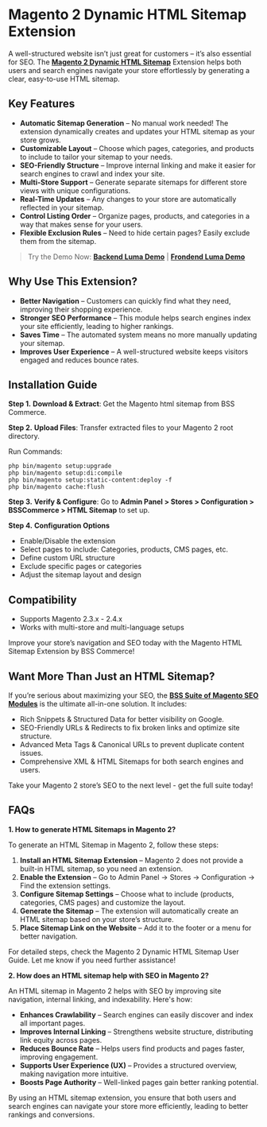 # Magento 2 Dynamic HTML Sitemap Extension

A well-structured website isn’t just great for customers – it’s also essential for SEO. The **[Magento 2 Dynamic HTML Sitemap](https://bsscommerce.com/magento-2-dynamic-html-sitemap-extension.html)** Extension helps both users and search engines navigate your store effortlessly by generating a clear, easy-to-use HTML sitemap.

## Key Features
* **Automatic Sitemap Generation** – No manual work needed! The extension dynamically creates and updates your HTML sitemap as your store grows.
* **Customizable Layout** – Choose which pages, categories, and products to include to tailor your sitemap to your needs.
* **SEO-Friendly Structure** – Improve internal linking and make it easier for search engines to crawl and index your site.
* **Multi-Store Support** – Generate separate sitemaps for different store views with unique configurations.
* **Real-Time Updates** – Any changes to your store are automatically reflected in your sitemap.
* **Control Listing Order** – Organize pages, products, and categories in a way that makes sense for your users.
* **Flexible Exclusion Rules** – Need to hide certain pages? Easily exclude them from the sitemap.

> Try the Demo Now: **[Backend Luma Demo](https://seo-extension.demom2.bsscommerce.com/admin/admin/system_config/index/key/d61ce1bac0f58a41a917d8a99af8660472fea22c9dff4e1c563acb18ce3d2776/)** | **[Frondend Luma Demo](https://seo-extension.demom2.bsscommerce.com/html-sitemap)**


## Why Use This Extension?

* **Better Navigation** – Customers can quickly find what they need, improving their shopping experience.
* **Stronger SEO Performance** – This module helps search engines index your site efficiently, leading to higher rankings.
* **Saves Time** – The automated system means no more manually updating your sitemap.
* **Improves User Experience** – A well-structured website keeps visitors engaged and reduces bounce rates.

## Installation Guide

**Step 1.** **Download & Extract**: Get the Magento html sitemap from BSS Commerce.

**Step 2.** **Upload Files**: Transfer extracted files to your Magento 2 root directory.

Run Commands:

```
php bin/magento setup:upgrade
php bin/magento setup:di:compile
php bin/magento setup:static-content:deploy -f
php bin/magento cache:flush
```

**Step 3.** **Verify & Configure**: Go to **Admin Panel > Stores > Configuration > BSSCommerce > HTML Sitemap** to set up.

**Step 4.** **Configuration Options**

* Enable/Disable the extension
* Select pages to include: Categories, products, CMS pages, etc.
* Define custom URL structure
* Exclude specific pages or categories
* Adjust the sitemap layout and design

## Compatibility

* Supports Magento 2.3.x - 2.4.x
* Works with multi-store and multi-language setups

Improve your store’s navigation and SEO today with the Magento HTML Sitemap Extension by BSS Commerce!

## Want More Than Just an HTML Sitemap?

If you’re serious about maximizing your SEO, the **[BSS Suite of Magento SEO Modules](https://bsscommerce.com/magento-2-seo-extension.html)** is the ultimate all-in-one solution. It includes:

* Rich Snippets & Structured Data for better visibility on Google.
* SEO-Friendly URLs & Redirects to fix broken links and optimize site structure.
* Advanced Meta Tags & Canonical URLs to prevent duplicate content issues.
* Comprehensive XML & HTML Sitemaps for both search engines and users.

Take your Magento 2 store’s SEO to the next level - get the full suite today!

## FAQs

**1. How to generate HTML Sitemaps in Magento 2?**

To generate an HTML Sitemap in Magento 2, follow these steps:
1. **Install an HTML Sitemap Extension** – Magento 2 does not provide a built-in HTML sitemap, so you need an extension.
2. **Enable the Extension** – Go to Admin Panel → Stores → Configuration → Find the extension settings.
3. **Configure Sitemap Settings** – Choose what to include (products, categories, CMS pages) and customize the layout.
4. **Generate the Sitemap** – The extension will automatically create an HTML sitemap based on your store’s structure.
5. **Place Sitemap Link on the Website** – Add it to the footer or a menu for better navigation.

For detailed steps, check the Magento 2 Dynamic HTML Sitemap User Guide. Let me know if you need further assistance!

**2. How does an HTML sitemap help with SEO in Magento 2?**

An HTML sitemap in Magento 2 helps with SEO by improving site navigation, internal linking, and indexability. Here's how:
* **Enhances Crawlability** – Search engines can easily discover and index all important pages.
* **Improves Internal Linking** – Strengthens website structure, distributing link equity across pages.
* **Reduces Bounce Rate** – Helps users find products and pages faster, improving engagement.
* **Supports User Experience (UX)** – Provides a structured overview, making navigation more intuitive.
* **Boosts Page Authority** – Well-linked pages gain better ranking potential.

By using an HTML sitemap extension, you ensure that both users and search engines can navigate your store more efficiently, leading to better rankings and conversions.
